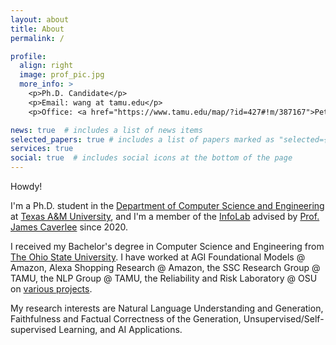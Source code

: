 ```yaml
---
layout: about
title: About
permalink: /

profile:
  align: right
  image: prof_pic.jpg
  more_info: >
    <p>Ph.D. Candidate</p>
    <p>Email: wang at tamu.edu</p>
    <p>Office: <a href="https://www.tamu.edu/map/?id=427#!m/387167">Peterson Building</a> 342</p>

news: true  # includes a list of news items
selected_papers: true # includes a list of papers marked as "selected={true}"
services: true
social: true  # includes social icons at the bottom of the page
---
```


Howdy! 

I'm a Ph.D. student in the <a href="https://engineering.tamu.edu/cse/index.html">Department of Computer Science and Engineering</a> at <a href="https://www.tamu.edu/">Texas A&M University</a>, and I'm a member of the <a href="http://infolab.tamu.edu/">InfoLab</a> advised by <a href="https://people.engr.tamu.edu/caverlee/index.html">Prof. James Caverlee</a> since 2020. 

I received my Bachelor's degree in Computer Science and Engineering from <a href="https://www.osu.edu/">The Ohio State University</a>. I have worked at AGI Foundational Models @ Amazon, Alexa Shopping Research @ Amazon, the SSC Research Group @ TAMU, the NLP Group @ TAMU, the Reliability and Risk Laboratory @ OSU on <a href="https://edillower.github.io/experience/">various projects</a>. 

My research interests are Natural Language Understanding and Generation, Faithfulness and Factual Correctness of the Generation, Unsupervised/Self-supervised Learning, and AI Applications. 